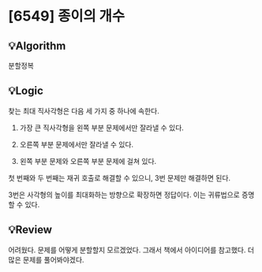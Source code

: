 # [6549] 종이의 개수
## 💡Algorithm

분할정복

## 💡Logic

찾는 최대 직사각형은 다음 세 가지 중 하나에 속한다.

1. 가장 큰 직사각형을 왼쪽 부분 문제에서만 잘라낼 수 있다.

2. 오른쪽 부분 문제에서만 잘라낼 수 있다.

3. 왼쪽 부분 문제와 오른쪽 부분 문제에 걸쳐 있다.

첫 번째와 두 번째는 재귀 호출로 해결할 수 있으니, 3번 문제만 해결하면 된다.

3번은 사각형의 높이를 최대화하는 방향으로 확장하면 정답이다. 이는 귀류법으로 증명할 수 있다.



## 💡Review

어려웠다. 문제를 어떻게 분할할지 모르겠었다. 그래서 책에서 아이디어를 참고했다.
더 많은 문제를 풀어봐야겠다.
